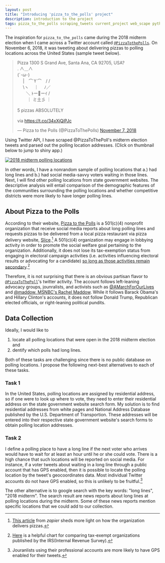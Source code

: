```yaml
---
layout: post
title: "Introducing 'pizza_to_the_polls' project"
description: introduction to the project
tags: pizza_to_the_polls scraping_tweets current_project web_scape python R
---
```


The inspiration for `pizza_to_the_polls` came during the 2018 midterm election when I came across a Twitter account called [`@PizzaTothePolls`](https://twitter.com/PizzaToThePolls). On November 6, 2018, it was tweeting about delivering pizzas to polling locations across the United States (sample tweet below). 


<blockquote class="twitter-tweet"><p lang="ja" dir="ltr">Pizza 1300 S Grand Ave, Santa Ana, CA 92705, USA?<br>. ∧＿∧ <br> (´･ω･)<br>　 |　⌒Ｙ⌒　/ /<br>　 \ヽ　 ｜　 ﾉ／<br>　　＼ ﾄー🍕ーｲ /<br>　　 ｜ ミ土彡 ｜<br> <br>5 pizzas ABSOLUTELY <br> <br>via <a href="https://t.co/34xXjQiPJc">https://t.co/34xXjQiPJc</a></p>&mdash; Pizza to the Polls (@PizzaToThePolls) <a href="https://twitter.com/PizzaToThePolls/status/1060035393968660480?ref_src=twsrc%5Etfw">November 7, 2018</a></blockquote> <script async src="https://platform.twitter.com/widgets.js" charset="utf-8"></script>


Using Twitter API, I have scraped @PizzaToThePoll's midterm election tweets and parsed out the polling location addresses. (Click on thumbnail below to jump to shiny app.)


[![2018 midterm polling locations]({{site.baseurl}}/img/thumbnail_pizza_to_the_polls.png)](https://asakomikami.shinyapps.io/pizza_to_the_polls/)

In other words, I have a nonrandom sample of polling locations that a.) had long lines and b.) had social media-savvy voters waiting in those lines. Next, I will find other polling locations from state government websites. The descriptive analysis will entail comparison of the demographic features of the communities surrounding the polling locations and whether competitive districts were more likely to have longer polling lines.

## About Pizza to the Polls

According to their website, [Pizza to the Polls](https://polls.pizza/about/) is a 501(c)(4) nonprofit organization that receive social media reports about long polling lines and requests pizzas to be delivered from a local pizza restaurant via pizza delivery website, [Slice](https://slicelife.com/).[^activity] A 501(c)(4) organization may engage in lobbying activity in order to promote the social welfare goal pertaining to the organization. Additionally, it does not lose its tax-exemption status from engaging in electoral campaign activities (i.e. activities influencing electoral results or advocating for a candidate) [so long as those activities remain secondary](https://www.irs.gov/charities-non-profits/other-non-profits/social-welfare-organizations).[^chart] 

Therefore, it is not surprising that there is an obvious partisan flavor to [`@PizzaToThePoll`](https://twitter.com/PizzaToThePolls)'s twitter activity. The account follows left-leaning advocacy groups, jounralists, and activists such as [@AMarchForOurLives](https://twitter.com/AMarch4OurLives) and [@maddow, MSNBC's Rachel Maddow](https://twitter.com/maddow). While it follows Barack Obama's and Hillary Clinton's accounts, it does not follow Donald Trump, Republican elected officials, or right-leaning political pundits. 

[^chart]: [Here](https://www.irs.gov/charities-non-profits/common-tax-law-restrictions-on-activities-of-exempt-organizations) is a helpful chart for comparing tax-exempt organizations published by the IRS(Internal Revenue Survey). 

[^activity]: [This article](https://zapier.com/blog/pizza-to-the-polls-automation/?utm_medium=social&utm_source=twitter) from *zapier* sheds more light on how the organization delivers pizzas. 


## Data Collection

Ideally, I would like to 
<ol>
<li>locate all polling locations that were open in the 2018 midterm election and</li>
<li>dentify which polls had long lines. </li>
</ol>

Both of these tasks are challenging since there is no public database on polling locations. I propose the following next-best alternatives to each of these tasks.

### Task 1

In the United States, polling locations are assigned by residential address, so if one were to look up where to vote, they need to enter their residential address on the state government website search form. My solution is to find residential addresses from white pages and National Address Database published by the U.S. Department of Transportion. These addresses will be entered into their respective state government website's search forms to obtain polling location addresses. 

### Task 2

I define a polling place to have a long line if the next voter who arrives would have to wait for at least an hour until he or she could vote. There is a high chance that such locations will be reported on social media. For instance, if a voter tweets about waiting in a long line through a public account that has GPS enabled, then it is possible to locate the polling location by the tweet's geocoordinates data. Most individual Twitter accounts do not have GPS enabled, so this is unlikely to be fruitful.[^geo]

The other alternative is to google search with the key words: "long lines", "2018 midterm". The search result are news reports about long lines at polling locations during the midterm. Some of these news reports mention specific locations that we could add to our collection. 

[^geo]: Jouranlists using their professional accounts are more likely to have GPS enabled for their tweets. 


